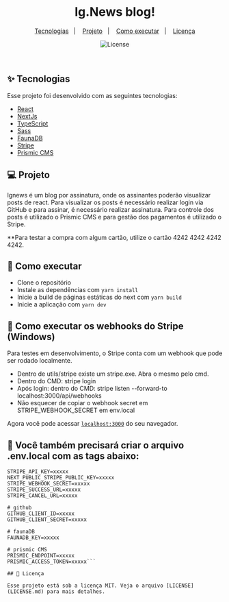 <h1 align="center">
  Ig.News blog!
</h1>

<p align="center">
  <a href="#-tecnologias">Tecnologias</a>&nbsp;&nbsp;&nbsp;|&nbsp;&nbsp;&nbsp;
  <a href="#-projeto">Projeto</a>&nbsp;&nbsp;&nbsp;|&nbsp;&nbsp;&nbsp;
  <a href="#-como-executar">Como executar</a>&nbsp;&nbsp;&nbsp;|&nbsp;&nbsp;&nbsp;
  <a href="#-licença">Licença</a>
</p>

<p align="center">
  <img alt="License" src="https://img.shields.io/static/v1?label=license&message=MIT&color=8257E5&labelColor=000000">
</p>

<br>

## ✨ Tecnologias

Esse projeto foi desenvolvido com as seguintes tecnologias:

- [React](https://reactjs.org)
- [NextJs](https://nextjs.org/)
- [TypeScript](https://www.typescriptlang.org/)
- [Sass](https://sass-lang.com/)
- [FaunaDB](https://fauna.com/)
- [Stripe](https://stripe.com/)
- [Prismic CMS](https://prismic.io/)

## 💻 Projeto

Ignews é um blog por assinatura, onde os assinantes poderão visualizar posts de react. Para visualizar os posts é necessário realizar login via GitHub e para assinar, é necessário realizar assinatura. Para controle dos posts é utilizado o Prismic CMS e para gestão dos pagamentos é utilizado o Stripe.

**Para testar a compra com algum cartão, utilize o cartão 4242 4242 4242 4242.

## 🚀 Como executar

- Clone o repositório
- Instale as dependências com `yarn install`
- Inicie a build de páginas estáticas do next com `yarn build`
- Inicie a aplicação com `yarn dev`

## 🚀 Como executar os webhooks do Stripe (Windows)
Para testes em desenvolvimento, o Stripe conta com um webhook que pode ser rodado localmente.

- Dentro de utils/stripe existe um stripe.exe. Abra o mesmo pelo cmd.
- Dentro do CMD: stripe login
- Após login: dentro do CMD: stripe listen --forward-to localhost:3000/api/webhooks
- Não esquecer de copiar o webhook secret em STRIPE_WEBHOOK_SECRET em env.local


Agora você pode acessar [`localhost:3000`](http://localhost:3000) do seu navegador.

## 🚀 Você também precisará criar o arquivo .env.local com as tags abaixo:
```# stripe
STRIPE_API_KEY=xxxxx
NEXT_PUBLIC_STRIPE_PUBLIC_KEY=xxxxx
STRIPE_WEBHOOK_SECRET=xxxxx
STRIPE_SUCCESS_URL=xxxxx
STRIPE_CANCEL_URL=xxxxx

# github
GITHUB_CLIENT_ID=xxxxx
GITHUB_CLIENT_SECRET=xxxxx

# faunaDB
FAUNADB_KEY=xxxxx

# prismic CMS
PRISMIC_ENDPOINT=xxxxx
PRISMIC_ACCESS_TOKEN=xxxxx```

## 📄 Licença

Esse projeto está sob a licença MIT. Veja o arquivo [LICENSE](LICENSE.md) para mais detalhes.
